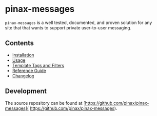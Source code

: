 # pinax-messages

`pinax-messages` is a well tested, documented, and proven solution for any site that
that wants to support private user-to-user messaging.

## Contents

* [Installation](./installation.md)
* [Usage](./usage.md)
* [Template Tags and Filters](./templatetags.md)
* [Reference Guide](./reference.md)
* [Changelog](./changelog.md)

## Development

The source repository can be found at [https://github.com/pinax/pinax-messages]( https://github.com/pinax/pinax-messages).
